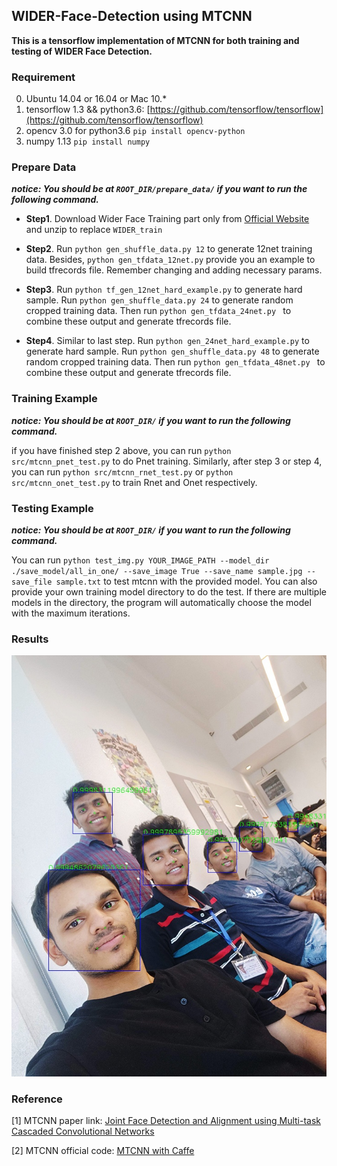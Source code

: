 ## WIDER-Face-Detection using MTCNN 
**This is a tensorflow implementation of MTCNN for both training and testing of WIDER Face Detection.**

### Requirement
0. Ubuntu 14.04 or 16.04 or Mac 10.*
1. tensorflow 1.3 && python3.6: [https://github.com/tensorflow/tensorflow](https://github.com/tensorflow/tensorflow)
2. opencv 3.0 for python3.6 
`pip install opencv-python`
3. numpy 1.13
`pip install numpy`

### Prepare Data
***notice: You should be at `ROOT_DIR/prepare_data/` if you want to run the following command.***

- **Step1**. Download Wider Face Training part only from [Official Website](http://mmlab.ie.cuhk.edu.hk/projects/WIDERFace/) and unzip to replace `WIDER_train`

- **Step2**. Run `python gen_shuffle_data.py 12` to generate 12net training data. Besides, `python gen_tfdata_12net.py` provide you an example to build tfrecords file. Remember changing and adding necessary params.

- **Step3**. Run `python tf_gen_12net_hard_example.py` to generate hard sample. Run `python gen_shuffle_data.py 24` to generate random cropped training data. Then run `python gen_tfdata_24net.py ` to combine these output and generate tfrecords file.

- **Step4**. Similar to last step. Run `python gen_24net_hard_example.py` to generate hard sample. Run `python gen_shuffle_data.py 48` to generate random cropped training data. Then run `python gen_tfdata_48net.py ` to combine these output and generate tfrecords file.

### Training Example
***notice: You should be at `ROOT_DIR/` if you want to run the following command.***

if you have finished step 2 above, you can run `python src/mtcnn_pnet_test.py` to do Pnet training.
Similarly, after step 3 or step 4, you can run `python src/mtcnn_rnet_test.py` or `python src/mtcnn_onet_test.py` to train Rnet and Onet respectively.

### Testing Example
***notice: You should be at `ROOT_DIR/` if you want to run the following command.***

You can run `python test_img.py YOUR_IMAGE_PATH --model_dir ./save_model/all_in_one/ --save_image True --save_name sample.jpg --save_file sample.txt` to test mtcnn with the provided model. 
You can also provide your own training model directory to do the test. If there are multiple models in the directory, the program will automatically choose the model with the maximum iterations.
### Results
![sample.jpg](./images/sample_test.jpg)

### Reference
[1] MTCNN paper link: [Joint Face Detection and Alignment using Multi-task Cascaded Convolutional Networks](https://arxiv.org/pdf/1604.02878v1.pdf)

[2] MTCNN official code: [MTCNN with Caffe](https://github.com/Seanlinx/mtcnn)
